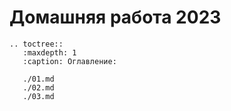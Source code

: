 # Домашняя работа 2023

```{eval-rst}
.. toctree::
   :maxdepth: 1
   :caption: Оглавление:

   ./01.md
   ./02.md
   ./03.md
```